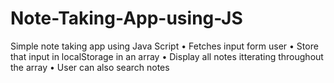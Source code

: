 # Note-Taking-App-using-JS
Simple note taking app using Java Script
  • Fetches input form user 
  • Store that input in localStorage in an array
  • Display all notes itterating throughout the array
  • User can also search notes
